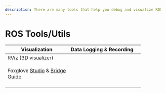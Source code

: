 ```yaml
---
description: There are many tools that help you debug and visualize ROS.
---
```


# ROS Tools/Utils



| Visualization                                                                                                                                                                                                                               | Data Logging & Recording |   |
| ------------------------------------------------------------------------------------------------------------------------------------------------------------------------------------------------------------------------------------------- | ------------------------ | - |
| [RViz (3D visualizer)](https://docs.ros.org/en/humble/Tutorials/Intermediate/RViz/RViz-Main.html)                                                                                                                                           |                          |   |
| <p>Foxglove <a href="https://foxglove.dev/download">Studio</a> &#x26; <a href="https://github.com/foxglove/ros-foxglove-bridge">Bridge</a><br><a href="https://docs.foxglove.dev/docs/connecting-to-data/ros-foxglove-bridge">Guide</a></p> |                          |   |
|                                                                                                                                                                                                                                             |                          |   |
